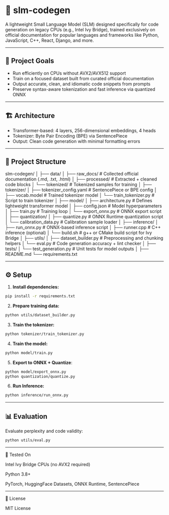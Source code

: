 # 🧠 slm-codegen

A lightweight Small Language Model (SLM) designed specifically for code generation on legacy CPUs (e.g., Intel Ivy Bridge), trained exclusively on official documentation for popular languages and frameworks like Python, JavaScript, C++, React, Django, and more.

---

## 🎯 Project Goals

- Run efficiently on CPUs without AVX2/AVX512 support
- Train on a focused dataset built from curated official documentation
- Output accurate, clean, and idiomatic code snippets from prompts
- Preserve syntax-aware tokenization and fast inference via quantized ONNX

---

## 🏗️ Architecture

- Transformer-based: 4 layers, 256-dimensional embeddings, 4 heads
- Tokenizer: Byte Pair Encoding (BPE) via SentencePiece
- Output: Clean code generation with minimal formatting errors

---

## 📁 Project Structure

slm-codegen/
│
├── data/
│ ├── raw_docs/ # Collected official documentation (.md, .txt, .html)
│ ├── processed/ # Extracted + cleaned code blocks
│ └── tokenized/ # Tokenized samples for training
│
├── tokenizer/
│ ├── tokenizer_config.yaml # SentencePiece or BPE config
│ ├── vocab.model # Trained tokenizer model
│ └── train_tokenizer.py # Script to train tokenizer
│
├── model/
│ ├── architecture.py # Defines lightweight transformer model
│ ├── config.json # Model hyperparameters
│ ├── train.py # Training loop
│ └── export_onnx.py # ONNX export script
│
├── quantization/
│ ├── quantize.py # ONNX Runtime quantization script
│ └── calibration_data.py # Calibration sample loader
│
├── inference/
│ ├── run_onnx.py # ONNX-based inference script
│ ├── runner.cpp # C++ inference (optional)
│ └── build.sh # g++ or CMake build script for Ivy Bridge
│
├── utils/
│ ├── dataset_builder.py # Preprocessing and chunking helpers
│ └── eval.py # Code generation accuracy + lint checker
│
├── tests/
│ └── test_generation.py # Unit tests for model outputs
│
├── README.md
└── requirements.txt

---

## ⚙️ Setup

1. **Install dependencies:**

```bash
pip install -r requirements.txt
```

2. **Prepare training data:**

```bash
python utils/dataset_builder.py
```

3. **Train the tokenizer:**

```bash
python tokenizer/train_tokenizer.py
```

4. **Train the model:**

```bash
python model/train.py
```

5. **Export to ONNX + Quantize**:

```bash
python model/export_onnx.py
python quantization/quantize.py
```

6. **Run Inference:**

```bash
python inference/run_onnx.py
```

---

## 📊 Evaluation

Evaluate perplexity and code validity:

```bash
python utils/eval.py
```

---

🧪 Tested On

Intel Ivy Bridge CPUs (no AVX2 required)

Python 3.8+

PyTorch, HuggingFace Datasets, ONNX Runtime, SentencePiece

---

📜 License

MIT License
